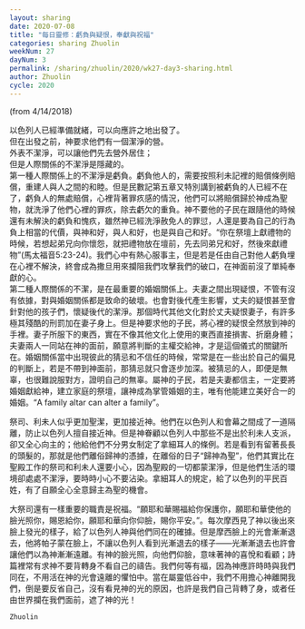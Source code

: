 ```yaml
---
layout: sharing
date: 2020-07-08
title: "每日靈修：虧負與疑恨，奉獻與祝福"
categories: sharing Zhuolin
weekNum: 27
dayNum: 3
permalink: /sharing/zhuolin/2020/wk27-day3-sharing.html
author: Zhuolin
cycle: 2020
---
```

(from 4/14/2018)

以色列人已經準備就緒，可以向應許之地出發了。  
但在出發之前，神要求他們有一個潔淨的營。  
外表不潔淨，可以讓他們先去營外居住；  
但是人際關係的不潔淨是隱藏的。  
第一種人際關係上的不潔淨是虧負。虧負他人的，需要按照利未記裡的賠償條例賠償，重建人與人之間的和睦。但是民數記第五章又特別講到被虧負的人已經不在了，虧負人的無處賠償，心裡背著罪疚感的情況，他們可以將賠償歸於神成為聖物，就洗淨了他們心裡的罪疚，除去虧欠的重負。神不要他的子民在跟隨他的時候還有未解決的虧負和愧疚，雖然神已經洗淨赦免人的罪愆，人還是要為自己的行為負上相當的代價，與神和好，與人和好，也是與自己和好。“你在祭壇上獻禮物的時候，若想起弟兄向你懷怨，就把禮物放在壇前，先去同弟兄和好，然後來獻禮物”(馬太福音5:23-24)。我們心中有熱心服事主，但是若是任由自己對他人虧負埋在心裡不解決，終會成為撒旦用來攔阻我們攻擊我們的破口，在神面前沒了單純奉獻的心。  
第二種人際關係的不潔，是在最重要的婚姻關係上。夫妻之間出現疑恨，不管有沒有依據，對與婚姻關係都是致命的破壞。也會對後代產生影響，丈夫的疑恨甚至會針對他的孩子們，懷疑後代的潔淨。那個時代其他文化對於丈夫疑恨妻子，有許多極其殘酷的刑罰加在妻子身上。但是神要求他的子民，將心裡的疑恨全然放到神的手裡。妻子所服下的東西，實在不像其他文化上使用的東西直接損害、折磨身體；夫妻兩人一同站在神的面前，願意將判斷的主權交給神，才是這個儀式的關鍵所在。婚姻關係當中出現彼此的猜忌和不信任的時候，常常是在一些出於自己的偏見的判斷上，若是不帶到神面前，那猜忌就只會逐步加深。被猜忌的人，即便是無辜，也很難說服對方，證明自己的無辜。屬神的子民，若是夫妻都信主，一定要將婚姻獻給神，建立家庭的祭壇，讓神成為掌管婚姻的主，唯有他能建立美好合一的婚姻。“A family altar can alter a family”。  

祭司、利未人似乎更加聖潔，更加接近神。他們在以色列人和會幕之間成了一道隔離，防止以色列人擅自接近神。但是神眷顧以色列人中那些不是出於利未人支派，卻又全心向主的；他給他們不分男女制定了拿細耳人的條例。若是看到有留著長長的頭髮的，那就是他們離俗歸神的憑據，在離俗的日子“歸神為聖”，他們其實比在聖殿工作的祭司和利未人還要小心，因為聖殿的一切都蒙潔淨，但是他們生活的環境卻處處不潔淨，要時時小心不要沾染。拿細耳人的規定，給了以色列的平民百姓，有了自願全心全意歸主為聖的機會。  

大祭司還有一樣重要的職責是祝福。“願耶和華賜福給你保護你，願耶和華使他的臉光照你，賜恩給你，願耶和華向你仰臉，賜你平安。”。每次摩西見了神以後出來臉上發光的樣子，給了以色列人神與他們同在的確據。但是摩西臉上的光會漸漸退去，他將帕子蒙在臉上，不讓以色列人看到光漸退去的樣子——光漸漸退去也許會讓他們以為神漸漸遠離。有神的臉光照，向他們仰臉，意味著神的喜悅和看顧；詩篇裡常有求神不要背轉身不看自己的禱告。我們何等有福，因為神應許時時與我們同在，不用活在神的光會遠離的懼怕中。當在屬靈低谷中，我們不用擔心神離開我們，倒是要反省自己，沒有看見神的光的原因，也許是我們自己背轉了身，或者任由世界攔在我們面前，遮了神的光！  

`Zhuolin`  

